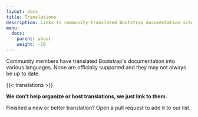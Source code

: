 ```yaml
---
layout: docs
title: Translations
description: Links to community-translated Bootstrap documentation sites.
menu:
  docs:
    parent: about
    weight: -10
---
```


Community members have translated Bootstrap's documentation into various languages. None are officially supported and they may not always be up to date.

{{< translations >}}

**We don't help organize or host translations, we just link to them.**

Finished a new or better translation? Open a pull request to add it to our list.
